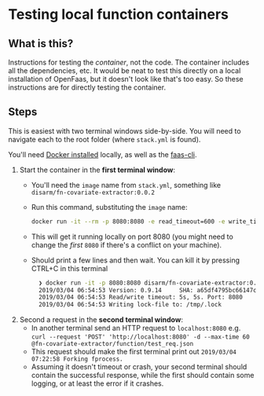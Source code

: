 # Testing local function containers

## What is this?

Instructions for testing the _container_, not the code. The container includes all the dependencies, etc. It would be neat to test this directly on a local installation of OpenFaas, but it doesn't look like that's too easy. So these instructions are for directly testing the container.

## Steps

This is easiest with two terminal windows side-by-side. You will need to navigate each to the root folder (where `stack.yml` is found).

You'll need [Docker installed](https://runnable.com/docker/install-docker-on-macos) locally, as well as the [faas-cli](https://docs.openfaas.com/cli/install/).


1. Start the container in the **first terminal window**:
    * You'll need the `image` name from `stack.yml`, something like `disarm/fn-covariate-extractor:0.0.2`
    * Run this command, substituting the `image` name: 
    
      ```bash
      docker run -it --rm -p 8080:8080 -e read_timeout=600 -e write_timeout=600 -e exec_timeout=600 -e combine_output=false disarm/fn-covariate-extractor:0.0.2
      ```
      
    * This will get it running locally on port 8080 (you might need to change the _first_ `8080` if there's a conflict on your machine).
    * Should print a few lines and then wait. You can kill it by pressing CTRL+C in this terminal 

      ```bash
        ❯ docker run -it -p 8080:8080 disarm/fn-covariate-extractor:0.0.2
        2019/03/04 06:54:53 Version: 0.9.14     SHA: a65df4795bc66147c41161c48bfd4c72f60c7434
        2019/03/04 06:54:53 Read/write timeout: 5s, 5s. Port: 8080
        2019/03/04 06:54:53 Writing lock-file to: /tmp/.lock
      ```
1. Second a request in the **second terminal window**:
    * In another terminal send an HTTP request to `localhost:8080` e.g. `curl --request 'POST' 'http://localhost:8080' -d --max-time 60 @fn-covariate-extractor/function/test_req.json`
    * This request should make the first terminal print out `2019/03/04 07:22:58 Forking fprocess.`
    * Assuming it doesn't timeout or crash, your second terminal should contain the successful response, while the first should contain some logging, or at least the error if it crashes.

